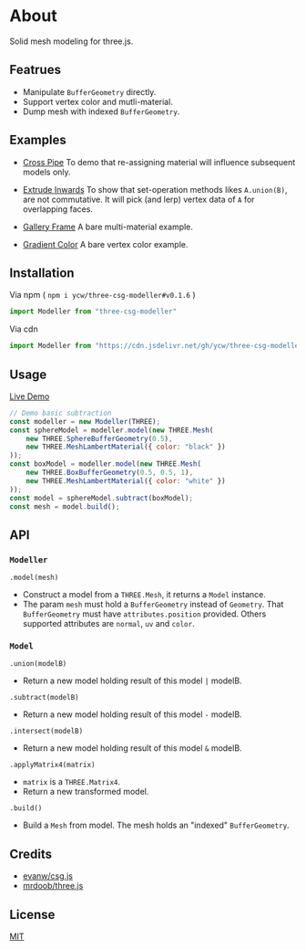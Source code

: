 # About

Solid mesh modeling for three.js.

## Featrues

- Manipulate `BufferGeometry` directly.
- Support vertex color and mutli-material.
- Dump mesh with indexed `BufferGeometry`.

## Examples

- [Cross Pipe](https://ycw.github.io/three-csg-modeller/examples/cross-pipe)
To demo that re-assigning material will influence subsequent models only.

- [Extrude Inwards](https://ycw.github.io/three-csg-modeller/examples/extrude-inwards) 
To show that set-operation methods likes `A.union(B)`, are not commutative. It will 
pick (and lerp) vertex data of `A` for overlapping faces.

- [Gallery Frame](https://ycw.github.io/three-csg-modeller/examples/gallery-frame) 
A bare multi-material example.

- [Gradient Color](https://ycw.github.io/three-csg-modeller/examples/gradient-color) 
A bare vertex color example.

## Installation

Via npm ( `npm i ycw/three-csg-modeller#v0.1.6` )

```js
import Modeller from "three-csg-modeller"
```

Via cdn

```js
import Modeller from "https://cdn.jsdelivr.net/gh/ycw/three-csg-modeller@0.1.6/dist/lib.esm.js"
```

## Usage

[Live Demo](https://ycw.github.io/three-csg-modeller/examples/basic-subtract)

```js
// Demo basic subtraction
const modeller = new Modeller(THREE);
const sphereModel = modeller.model(new THREE.Mesh(
    new THREE.SphereBufferGeometry(0.5),
    new THREE.MeshLambertMaterial({ color: "black" })
));
const boxModel = modeller.model(new THREE.Mesh(
    new THREE.BoxBufferGeometry(0.5, 0.5, 1),
    new THREE.MeshLambertMaterial({ color: "white" })
));
const model = sphereModel.subtract(boxModel);
const mesh = model.build();
```

## API

### `Modeller`

`.model(mesh)`
- Construct a model from a `THREE.Mesh`, it returns a `Model` instance.
- The param `mesh` must hold a `BufferGeometry` instead of `Geometry`. That 
  `BufferGeometry` must have `attributes.position` provided. Others supported
  attributes are `normal`, `uv` and `color`.

### `Model`

`.union(modelB)`
- Return a new model holding result of this model `|` modelB.

`.subtract(modelB)`
- Return a new model holding result of this model `-` modelB.

`.intersect(modelB)`
- Return a new model holding result of this model `&` modelB.

`.applyMatrix4(matrix)` 
- `matrix` is a `THREE.Matrix4`.
- Return a new transformed model.

`.build()`
- Build a `Mesh` from model. The mesh holds an "indexed" `BufferGeometry`.

## Credits

- [evanw/csg.js](https://evanw.github.io/csg.js/)
- [mrdoob/three.js](https://github.com/mrdoob/three.js)

## License

[MIT](LICENSE)